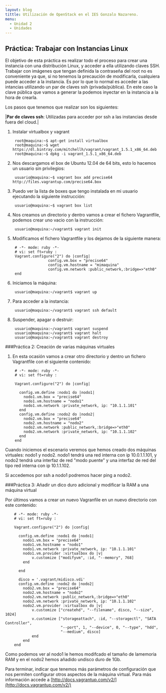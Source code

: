 ```yaml
---
layout: blog
tittle: Utilización de OpenStack en el IES Gonzalo Nazareno.  
menu:
  - Unidad 2
  - Unidades
---
```

## Práctica: Trabajar con Instancias Linux

El objetivo de esta práctica es realizar todo el proceso para crear una instancia con una distribución Linux, y acceder a ella utilizando claves SSH.
Trabajar con imágenes que tengan definida la contraseña del root no es conveniente ya que, si no tenemos la precaución de modificarla, cualquiera puede acceder a la instancia. Es por lo que lo normal es acceder a las intancias utilizando un par de claves ssh (privada/pública). En este caso la clave pública que vamos a generar la podemos inyectar en la instancia a la hora de crearla.

Los pasos que tenemos que realizar son los siguientes:

|**Par de claves ssh**: Utilizadas para acceder por ssh a las instancias desde fuera del cloud.|

1) Instalar virtualbox y vagrant

        root@maquina:~$ apt-get install virtualbox
        root@maquina:~$ wget https://dl.bintray.com/mitchellh/vagrant/vagrant_1.5.1_x86_64.deb
        root@maquina:~$ dpkg -i vagrant_1.5.1_x86_64.deb

2) Nos descargamos el box de Ubuntu 12.04 de 64 bits, esto lo hacemos un usuario sin privilegios:

        usuario@maquina:~$ vagrant box add precise64 http://files.vagrantup.com/precise64.box
        
3) Puedo ver la lista de boxes que tengo instalada en mi usuario ejecutando la siguiente instrucción:

        usuario@maquina:~$ vagrant box list
        
4) Nos creamos un directorio y dentro vamos a crear el fichero Vagrantfile, podemos crear uno vacio con la instrucción:
        
        usuario@maquina:~/vagrant$ vagrant init
        
5) Modificamos el fichero Vagrantfile y los dejamos de la siguiente manera:

        # -*- mode: ruby -*-
        # vi: set ft=ruby :
        Vagrant.configure("2") do |config|
                       config.vm.box = "precise64"
                       config.vm.hostname = "mimaquina"
                       config.vm.network :public_network,:bridge=>"eth0"
        end    
        
6) Iniciamos la máquina:

        usuario@maquina:~/vagrant$ vagrant up
        
7) Para acceder a la instancia:
   	
        usuario@maquina:~/vagrant$ vagrant ssh default
    	      
8) Suspender, apagar o destruir:
    	
        usuario@maquina:~/vagrant$ vagrant suspend
        usuario@maquina:~/vagrant$ vagrant halt
        usuario@maquina:~/vagrant$ vagrant destroy
    	       
     
        
###Práctica 2: Creación de varias máquinas virtuales

1) En esta ocasión vamos a crear otro directorio y dentro un fichero Vagrantfile con el siguiente contenido:

        # -*- mode: ruby -*-
        # vi: set ft=ruby :
        
        Vagrant.configure("2") do |config|
        
          config.vm.define :nodo1 do |nodo1|
            nodo1.vm.box = "precise64"
            nodo1.vm.hostname = "nodo1"
            nodo1.vm.network :private_network, ip: "10.1.1.101"
          end
          config.vm.define :nodo2 do |nodo2|
            nodo2.vm.box = "precise64"
            nodo2.vm.hostname = "nodo2"
            nodo2.vm.network :public_network,:bridge=>"eth0"
            nodo2.vm.network :private_network, ip: "10.1.1.102"
          end
        end

Cuando iniciemos el escenario veremos que hemos creado dos máquinas virtuales: nodo1 y nodo2. 
nodo1 tendrá una red interna con ip 10.0.1.1.101, y nodo2 tendrá una interfaz de red "modo puente" y una interfaz de red del tipo red interna con ip 10.1.1.102.

Si accedemos por ssh a nodo1 podremos hacer ping a nodo2.


###Práctica 3: Añadir un dico duro adicional y modificar la RAM a una máquina virtual

Por últimos vamos a crear un nuevo Vagranfile en un nuevo directorio con este contenido:

        # -*- mode: ruby -*-
        # vi: set ft=ruby :
        
        Vagrant.configure("2") do |config|
        
          config.vm.define :nodo1 do |nodo1|
            nodo1.vm.box = "precise64"
            nodo1.vm.hostname = "nodo1"
            nodo1.vm.network :private_network, ip: "10.1.1.101"
            nodo1.vm.provider :virtualbox do |v|
				v.customize ["modifyvm", :id, "--memory", 768]
			end

          end
          
          disco = '.vagrant/midisco.vdi'
          config.vm.define :nodo2 do |nodo2|
            nodo2.vm.box = "precise64"
            nodo2.vm.hostname = "nodo2"
            nodo2.vm.network :public_network,:bridge=>"eth0"
            nodo2.vm.network :private_network, ip: "10.1.1.102"
            nodo2.vm.provider :virtualbox do |v|
				v.customize ["createhd", "--filename", disco, "--size", 1024]
				v.customize ["storageattach", :id, "--storagectl", "SATA Controller",
                             "--port", 1, "--device", 0, "--type", "hdd",
                             "--medium", disco]
				end
            end
        end

Como podemos ver al nodo1 le hemos modifcado el tamaño de lamemoria RAM y en el nodo2 hemos añadido undisco duro de 1Gb.

Para terminar, indicar que tenemos más parámetros de configuración que nos permiten configurar otros aspectos de la máquina virtual. Para más información accede a [http://docs.vagrantup.com/v2/](http://docs.vagrantup.com/v2/)

